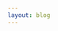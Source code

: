 ```yaml
---
layout: blog
---
```


<script setup>
import ToolList from '../components/ToolList/index.vue'
</script>

<ToolList />
